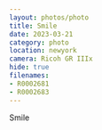 ```yaml
---
layout: photos/photo
title: Smile
date: 2023-03-21
category: photo
location: newyork
camera: Ricoh GR IIIx
hide: true
filenames: 
- R0002681
- R0002683
---
```


Smile
